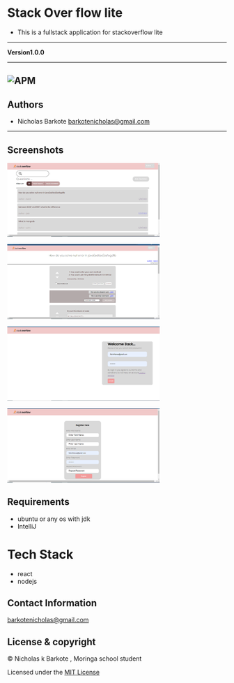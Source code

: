 # Stack Over flow lite
- This is a fullstack application for stackoverflow lite 
----
**Version1.0.0**

---
![APM](https://img.shields.io/apm/l/vim-mode)
---


## Authors
- Nicholas Barkote <barkotenicholas@gmail.com>
---


## Screenshots

<p>
  <img src="./screenshot/Home.PNG" width="350" title="hover text">
</p>
<p>
  <img src="./screenshot/answer.PNG" width="350" title="hover text">
</p>
<p>
  <img src="./screenshot/login.PNG" width="350" title="hover text">
</p>
<p>
  <img src="./screenshot/registration.PNG" width="350" title="hover text">
</p>

## Requirements
- ubuntu or any os with jdk
- IntelliJ


# Tech Stack

- react
- nodejs
## Contact Information

<a href="mailto:barkotenicholas@gmail.com">barkotenicholas@gmail.com</a>



## License & copyright

© Nicholas k Barkote , Moringa school student

Licensed under the [MIT License](LICENSE)